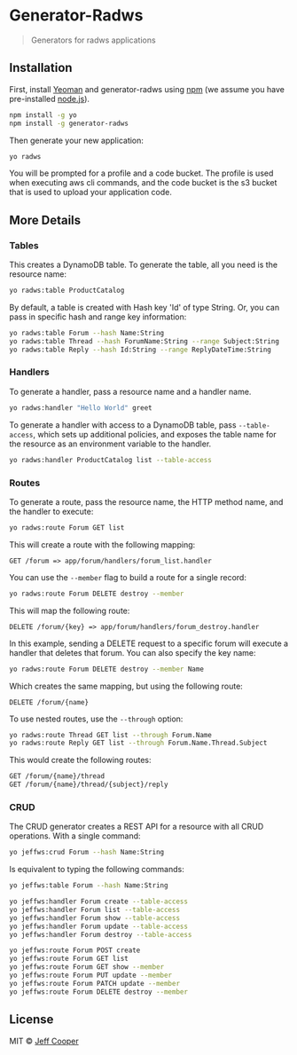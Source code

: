 # Generator-Radws

> Generators for radws applications

## Installation

First, install [Yeoman](http://yeoman.io) and generator-radws using [npm](https://www.npmjs.com/) (we assume you have pre-installed [node.js](https://nodejs.org/)).

```bash
npm install -g yo
npm install -g generator-radws
```

Then generate your new application:

```bash
yo radws
```

You will be prompted for a profile and a code bucket.  The profile is used when executing aws cli commands, and the code bucket is the s3 bucket that is used to upload your application code.

## More Details

### Tables

This creates a DynamoDB table. To generate the table, all you need is the resource name:

```bash
yo radws:table ProductCatalog
```

By default, a table is created with Hash key 'Id' of type String. Or, you can pass in specific hash and range key information:

```bash
yo radws:table Forum --hash Name:String
yo radws:table Thread --hash ForumName:String --range Subject:String
yo radws:table Reply --hash Id:String --range ReplyDateTime:String
```

### Handlers

To generate a handler, pass a resource name and a handler name.

```bash
yo radws:handler "Hello World" greet
```

To generate a handler with access to a DynamoDB table, pass `--table-access`, which sets up additional policies, and exposes the table name for the resource as an environment variable to the handler.

```bash
yo radws:handler ProductCatalog list --table-access
```

### Routes

To generate a route, pass the resource name, the HTTP method name, and the handler to execute:

```bash
yo radws:route Forum GET list
```

This will create a route with the following mapping:

`GET /forum => app/forum/handlers/forum_list.handler`

You can use the `--member` flag to build a route for a single record:

```bash
yo radws:route Forum DELETE destroy --member
```

This will map the following route:

`DELETE /forum/{key} => app/forum/handlers/forum_destroy.handler`

In this example, sending a DELETE request to a specific forum will execute a handler that deletes that forum.  You can also specify the key name:

```bash
yo radws:route Forum DELETE destroy --member Name
```

Which creates the same mapping, but using the following route:

`DELETE /forum/{name}`

To use nested routes, use the `--through` option:

```bash
yo radws:route Thread GET list --through Forum.Name
yo radws:route Reply GET list --through Forum.Name.Thread.Subject
```

This would create the following routes:

```bash
GET /forum/{name}/thread
GET /forum/{name}/thread/{subject}/reply
```

### CRUD

The CRUD generator creates a REST API for a resource with all CRUD operations.  With a single command:

```bash
yo jeffws:crud Forum --hash Name:String
```

Is equivalent to typing the following commands:

```bash
yo jeffws:table Forum --hash Name:String

yo jeffws:handler Forum create --table-access
yo jeffws:handler Forum list --table-access
yo jeffws:handler Forum show --table-access
yo jeffws:handler Forum update --table-access
yo jeffws:handler Forum destroy --table-access

yo jeffws:route Forum POST create
yo jeffws:route Forum GET list
yo jeffws:route Forum GET show --member
yo jeffws:route Forum PUT update --member
yo jeffws:route Forum PATCH update --member
yo jeffws:route Forum DELETE destroy --member
```

## License

MIT © [Jeff Cooper]()
